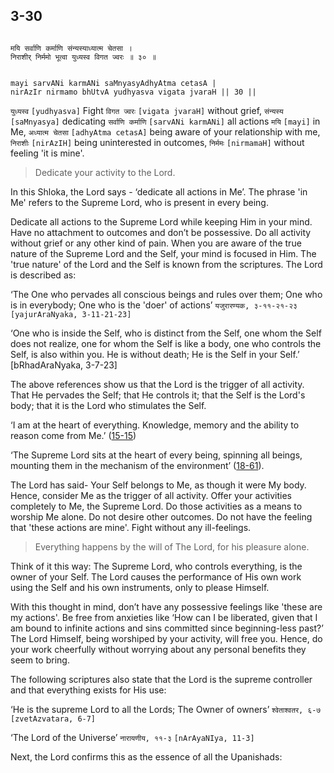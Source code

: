 ## 3-30


```shloka-sa

मयि सर्वाणि कर्माणि संन्यस्याध्यात्म चेतसा ।
निराशीर् निर्ममो भूत्वा युध्यस्व विगत ज्वरः ॥ ३० ॥

```
```shloka-sa-hk

mayi sarvANi karmANi saMnyasyAdhyAtma cetasA |
nirAzIr nirmamo bhUtvA yudhyasva vigata jvaraH || 30 ||

```
`युध्यस्व` `[yudhyasva]` Fight `विगत ज्वरः` `[vigata jvaraH]` without grief, `संन्यस्य` `[saMnyasya]` dedicating `सर्वाणि कर्माणि` `[sarvANi karmANi]` all actions `मयि` `[mayi]` in Me, `अध्यात्म चेतसा` `[adhyAtma cetasA]` being aware of your relationship with me, `निराशीः` `[nirAzIH]` being uninterested in outcomes, `निर्ममः` `[nirmamaH]` without feeling 'it is mine'.


<a name='applnote_63'></a>
> Dedicate your activity to the Lord.



In this Shloka, the Lord says - ‘dedicate all actions in Me’. The phrase 'in Me' refers to the Supreme Lord, who is present in every being. 

Dedicate all actions to the Supreme Lord while keeping Him in your mind. Have no attachment to outcomes and don’t be possessive. Do all activity without grief or any other kind of pain. When you are aware of the true nature of the Supreme Lord and the Self, your mind is focused in Him. The 'true nature' of the Lord and the Self is known from the scriptures. The Lord is described as:

‘The One who pervades all conscious beings and rules over them; One who is in everybody; One who is the 'doer' of actions’ 
`यजुरारण्यक, ३-११-२१-२३` `[yajurAraNyaka, 3-11-21-23]`

‘One who is inside the Self, who is distinct from the Self, one whom the Self does not realize, one for whom the Self is like a body, one who controls the Self, is also within you. He is without death; He is the Self in your Self.’ [bRhadAraNyaka, 3-7-23]

The above references show us that the Lord is the trigger of all activity. That He pervades the Self; that He controls it; that the Self is the Lord's body; that it is the Lord who stimulates the Self.

‘I am at the heart of everything. Knowledge, memory and the ability to reason come from Me.’ ([15-15](15-15.md))

‘The Supreme Lord sits at the heart of every being, spinning all beings, mounting them in the mechanism of the environment’ ([18-61](18-61.md)).

The Lord has said- Your Self belongs to Me, as though it were My body. Hence, consider Me as the trigger of all activity. Offer your activities completely to Me, the Supreme Lord. Do those activities as a means to worship Me alone. Do not desire other outcomes. Do not have the feeling that 'these actions are mine'. Fight without any ill-feelings.

<a name='principle_of_the_lord'></a>
<a name='applnote_64'></a>
> Everything happens by the will of The Lord, for his pleasure alone.



Think of it this way: The Supreme Lord, who controls everything, is the owner of your Self. The Lord causes the performance of His own work using the Self and his own instruments, only to please Himself. 

With this thought in mind, don’t have any possessive feelings like 'these are my actions'. Be free from anxieties like ‘How can I be liberated, given that I am bound to infinite actions and sins committed since beginning-less past?’ The Lord Himself, being worshiped by your activity, will free you. Hence, do your work cheerfully without worrying about any personal benefits they seem to bring.

The following scriptures also state that the Lord is the supreme controller and that everything exists for His use:

‘He is the supreme Lord to all the Lords; The Owner of owners’ 
`श्वेताश्वतर, ६-७` `[zvetAzvatara, 6-7]`

‘The Lord of the Universe’ 
`नारायणीय, ११-३` `[nArAyaNIya, 11-3]`

Next, the Lord confirms this as the essence of all the Upanishads:


